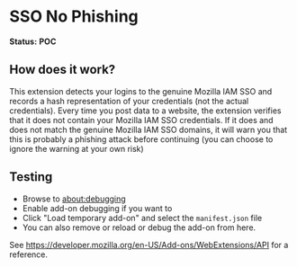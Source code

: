 #  SSO No Phishing

**Status:** **POC**

## How does it work?

This extension detects your logins to the genuine Mozilla IAM SSO and records a hash representation of your credentials (not
the actual credentials).
Every time you post data to a website, the extension verifies that it does not contain your Mozilla IAM SSO credentials.
If it does and does not match the genuine Mozilla IAM SSO domains, it will warn you that this is probably a phishing
attack before continuing (you can choose to ignore the warning at your own risk)

## Testing

- Browse to <about:debugging>
- Enable add-on debugging if you want to
- Click "Load temporary add-on" and select the `manifest.json` file
- You can also remove or reload or debug the add-on from here.


See <https://developer.mozilla.org/en-US/Add-ons/WebExtensions/API> for a reference.
